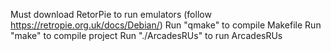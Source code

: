 Must download RetorPie to run emulators (follow https://retropie.org.uk/docs/Debian/)
Run "qmake" to compile Makefile
Run "make" to compile project
Run "./ArcadesRUs" to run ArcadesRUs